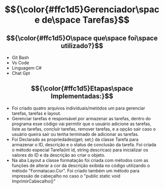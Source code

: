 # $${\color{#ffc1d5}Gerenciador\space de\space Tarefas}$$

## $${\color{#ffc1d5}O\space que\space foi\space utilizado?}$$

* Git Bash
* Vs Code
* Linguagem C#
* Chat Gpt

## $${\color{#ffc1d5}Etapas\space Implementadas:}$$

* Foi criado quatro arquivos individuais/metódos um para gerenciar tarefas, tarefas e layout.
* Gerenciar tarefas é responsável por armazenar as tarefas, dentro do programa esse código vai permitir que o usuário adicione as tarefas, liste as tarefas, concluir tarefas, remover tarefas, e a opção sair caso o usuário queira sair ou tenha terminado de adicionar as tarefas.
* Foi Declarado as propriedades(get; set;) da classe Tarefa para armazenar o ID, descrição e o status de conclusão da tarefa. Foi criada o método especial Tarefa(int id, string descricao) para inicializar os valores do ID e da descrição ao criar o objeto.
* Na aba Layout a classe formatação foi criada com métodos com as funções de alterar a cor da descrição exibida no código utilizando o método "Formatacao.Cor". Foi criado também um método para impressão de cabeçalho no caso o "public static void ImprimirCabecalho()"
